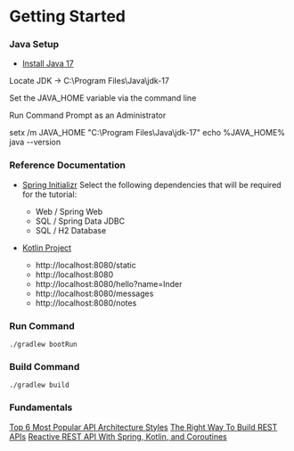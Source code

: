 # Getting Started

### Java Setup
* [Install Java 17](https://www.oracle.com/in/java/technologies/downloads/#jdk17-windows)

Locate JDK -> C:\Program Files\Java\jdk-17

Set the JAVA_HOME variable via the command line

Run Command Prompt as an Administrator

setx /m JAVA_HOME "C:\Program Files\Java\jdk-17"
echo %JAVA_HOME%
java --version

### Reference Documentation
* [Spring Initializr](https://start.spring.io/)
  Select the following dependencies that will be required for the tutorial:
  - Web / Spring Web
  - SQL / Spring Data JDBC 
  - SQL / H2 Database

* [Kotlin Project](https://kotlinlang.org/docs/jvm-create-project-with-spring-boot.html)

  - http://localhost:8080/static
  - http://localhost:8080
  - http://localhost:8080/hello?name=Inder
  - http://localhost:8080/messages
  - http://localhost:8080/notes

### Run Command
`./gradlew bootRun`

### Build Command
`./gradlew build`
  
### Fundamentals

[Top 6 Most Popular API Architecture Styles](https://www.youtube.com/watch?v=4vLxWqE94l4)
[The Right Way To Build REST APIs](https://www.youtube.com/watch?v=CVBpYfPKGlE)
[Reactive REST API With Spring, Kotlin, and Coroutines](https://www.youtube.com/watch?v=ORPWK0NSPiw)
